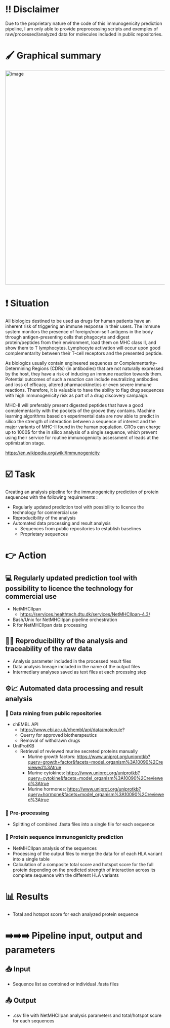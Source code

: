 # :bangbang: Disclaimer

Due to the proprietary nature of the code of this immunogenicity prediction pipeline, I am only able to provide preprocessing scripts and exemples of raw/processed/analyzed data for molecules included in public repositories.

# :paintbrush: Graphical summary

<img width="1859" height="675" alt="image" src="https://github.com/user-attachments/assets/44d77aef-105d-4d4f-9f0a-788830743834" />

# :exclamation: Situation

All biologics destined to be used as drugs for human patients have an inherent risk of triggering an immune response in their users. The immune system monitors the presence of foreign/non-self antigens in the body through antigen-presenting cells that phagocyte and digest protein/peptides from their environment, load them on MHC class II, and show them to T lymphocytes. Lymphocyte activation will occur upon good complementarity between their T-cell receptors and the presented peptide.

As biologics usually contain engineered sequences or Complementarity-Determining Regions (CDRs) (in antibodies) that are not naturally expressed by the host, they have a risk of inducing an immune reaction towards them. Potential outcomes of such a reaction can include neutralizing antibodies and loss of efficacy, altered pharmacokinetics or even severe immune reactions. Therefore, it is valuable to have the ability to flag drug sequences with high immunogenicity risk as part of a drug discovery campaign.

MHC-II will preferably present digested peptides that have a good complementarity with the pockets of the groove they contains. Machine learning algorithms based on experimental data are now able to predict in silico the strength of interaction between a sequence of interest and the major variants of MHC-II found in the human population. CROs can charge up to 1000$ for the in silico analysis of a single sequence, which prevent using their service for routine immunogenicity assessment of leads at the optimization stage.

https://en.wikipedia.org/wiki/Immunogenicity

# :ballot_box_with_check: Task

Creating an analysis pipeline for the immunogenicity prediction of protein sequences with the following requirements :
- Regularly updated prediction tool with possibility to licence the technology for commercial use
- Reproducibility of the analysis
- Automated data processing and result analysis
  - Sequences from public repositories to establish baselines
  - Proprietary sequences

# :point_right: Action

## :computer: Regularly updated prediction tool with possibility to licence the technology for commercial use

- NetMHCIIpan
  - https://services.healthtech.dtu.dk/services/NetMHCIIpan-4.3/
- Bash/Unix for NetMHCIIpan pipeline orchestration
- R for NetMHCIIpan data processing

## :male_detective: Reproducibility of the analysis and traceability of the raw data

- Analysis parameter included in the processed result files
- Data analysis lineage included in the name of the output files
- Intermediary analyses saved as text files at each prcessing step

## :gear::chart_with_upwards_trend: Automated data processing and result analysis

### :microscope: Data mining from public repositories

- chEMBL API
  - https://www.ebi.ac.uk/chembl/api/data/molecule?
  - Querry for approved biotherapeutics
  - Removal of withdrawn drugs
- UniProtKB
  - Retrieval of reviewed murine secreted proteins manually
    - Murine growth factors: https://www.uniprot.org/uniprotkb?query=growth+factor&facets=model_organism%3A10090%2Creviewed%3Atrue
    - Murine cytokines: https://www.uniprot.org/uniprotkb?query=cytokine&facets=model_organism%3A10090%2Creviewed%3Atrue
    - Murine hormones: https://www.uniprot.org/uniprotkb?query=hormone&facets=model_organism%3A10090%2Creviewed%3Atrue

### :twisted_rightwards_arrows: Pre-processing

- Splitting of combined .fasta files into a single file for each sequence

### :abacus: Protein sequence immunogenicity prediction

- NetMHCIIpan analysis of the sequences
- Processing of the output files to merge the data for of each HLA variant into a single table 
- Calculation of a composite total score and hotspot score for the full protein depending on the predicted strength of interaction across its complete sequence with the different HLA variants

# :bar_chart: Results

- Total and hotspot score for each analyzed protein sequence  

# :arrow_right::arrow_right::arrow_right: Pipeline input, output and parameters

## :inbox_tray: Input

- Sequence list as combined or individual .fasta files

## :outbox_tray: Output

- .csv file with NetMHCIIpan analysis parameters and total/hotspot score for each sequences
